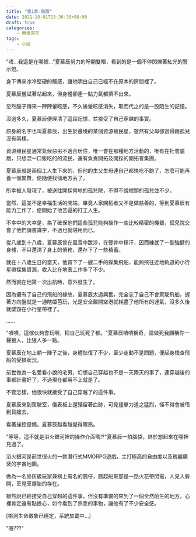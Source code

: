 ```yaml
---
title: "第1章-甦醒"
date: 2021-10-01T13:36:39+08:00
draft: true
categories:
    - 無垠深空
tags:
    - 小說
---
```


"唔...我這是在哪裡..."夏慕辰努力的睜開雙眼，看到的是一個不停閃爍著紅光的警示燈。

身下傳來冰冷堅硬的觸感，讓他明白自己已經不在原本的房間裡了。

夏慕辰嘗試著站起來，但身體卻連一點力氣都擠不出來。

忽然腦子傳來一陣陣暈眩感，不久後暈眩感消失，取而代之的是一股陌生的記憶。

沒過多久，夏慕辰便理清了這段記憶，並接受了自己穿越的事實。

原身的名字也叫夏慕辰，出生於邊境的某個資源殖民星，雖然有父母卻過得跟孤兒沒有兩樣。

資源殖民星通常氣候惡劣不適合居住，唯一會在那種地方活動的，唯有在社會底層，只想混一口飯吃的的流民，還有負責開拓及開採的開拓者集團。

夏慕辰就是兩個工人生下來的，但他的生父生母連自己都快吃不飽了，怎麼可能再養一個累贅，便隨便找個地方丟了。

所幸被人發現了，被送往開採營地的孤兒院，不得不說裡頭的孤兒並不少。

當然，這並不是幸福生活的開端，畢竟人家開拓者又不是做慈善的，等到夏慕辰有能力工作了，便開始了他苦逼的打工人生。

不幸中的大幸是，為了確保他們這些孤兒能夠操作一些比較精密的機器，孤兒院交會了他們讀書識字，不過也就堪用而已。

從八歲到十八歲，夏慕辰曾在風雪中跋涉，在豎井中揮汗，因而練就了一副強健的身體，不只還清了身上的債務，還存下了一些積蓄。

就在十八歲生日的當天，他買下了一艘二手的採集飛船，能夠飛往近地軌道的小行星帶採集資源，收入比在地表工作多了不少。

然而就在他第一次出航時，意外發生了。

因為擁有了自己的飛船的緣故，夏慕辰太過興奮，完全忘了自己不會駕駛飛船，握著方向盤就是一通瞎姬芭玩，光是安全離開空港就耗盡了他所有的運氣，沒多久後就墜毀在小行星帶裡了。

......

"嘖嘖，這傢伙夠會玩啊，把自己玩死了都。"夏慕辰嘖嘖稱奇，論做死我願稱你一聲狼人，比狠人多一點。

夏慕辰在地上躺一陣子之後，身體恢復了不少，至少走動不是問題，便起身檢查飛船的受損狀況。

前世做為一名愛看小說的宅男，幻想自己穿越也不是一天兩天的事了，連穿越後的事都計畫好了，不過現在都用不上就是了。

不管怎樣，他很快就接受了自己穿越了的這件事。

夏慕辰來到駕駛室，儀表板上還殘留著血跡，可見撞擊力道之猛烈，怪不得會被甩到貨艙去。

看著操控設備，夏慕辰越看越覺得眼熟。

"等等，這不就是浴火銀河裡的操作介面嗎!?"夏慕辰一拍腦袋，終於想起來在哪裡見過了。

浴火銀河是前世很火的一款潛行式MMORPG遊戲，主打極高的自由度以及瑰麗廣裦的宇宙地圖。

做為一名骨灰級玩家兼榜上有名的飆仔，飆起船來那是一路火花帶閃電，人見人躲開，車見車爆胎的存在。

雖然說已經接受自己穿越的這件事，但沒有準備的來到了一個全然陌生的地方，心裡肯定還有點擔心，如今看到了熟悉的事物，讓他有了不少安全感。

[檢測生命徵象已穩定，系統加載中...]

"嗯???"